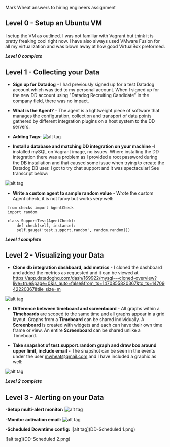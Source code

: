 Mark Wheat answers to hiring engineers assignment

## Level 0 - Setup an Ubuntu VM
I setup the VM as outlined.  I was not familiar with Vagrant but think it is pretty freaking cool right now.  I have also always used VMware Fusion for all my virtualization and was blown away at how good VirtualBox preformed.

***Level 0 complete***


## Level 1 - Collecting your Data 
- **Sign up for Datadog** - I had previously signed up for a test Datadog account which was tied to my personal account.  When I signed up for the new DD account using "Datadog Recruiting Candidate" in the company field, there was no impact. 


- **What is the Agent?** - The agent is a lightweight piece of software that manages the configuration, collection and transport of data points gathered by different integration plugins on a host system to the DD servers. 


- **Adding Tags:**
![alt tag](/DD-Tags.png)


- **Install a database and matching DD integration on your machine** -I installed mySQL on Vagrant image, no issues.  Where installing the DD integration there was a problem as I provided a root password during the DB installation and that caused some issue when trying to create the Datadog DB user.  I got to try chat support and it was spectacular!  See transcript below:


![alt tag](DD-Support.png)


- **Write a custom agent to sample random value** - Wrote the custom Agent check, it is not fancy but works very well:

```
 from checks import AgentCheck
 import random
 
 class SupportTest(AgentCheck):
     def check(self, instance):
     self.gauge('test.support.random', random.random())
```

***Level 1 complete***


## Level 2 - Visualizing your Data
- **Clone db integration dashboard, add metrics** - I cloned the dashboard and added the metrics as requested and it can be viewed at  https://app.datadoghq.com/dash/169922/mysql---cloned-overview?live=true&page=0&is_auto=false&from_ts=1470855820367&to_ts=1470942220367&tile_size=m

![alt tag](DD-dash-clone.png)


- **Difference between timeboard and screenboard** - All graphs within a **Timeboards** are scoped to the same time and all graphs appear in  a grid layout.  Graphs from a **Timeboard** can be shared individually.  A **Screenboard** is created with widgets and each can have their own time frame or view.  An entire **Screenboard** can be shared unlike a Timeboard. 

- **Take snapshot of test.support.random graph and draw box around upper limit, include email** - The snapshot can be seen in the events under the user mwheat@gmail.com and I have included a graphic as well:

![alt tag](DD-screenshot.png)


***Level 2 complete***

## Level 3 - Alerting on your Data

-**Setup multi-alert monitor:**
![alt tag](DD-monitor.png)

-**Monitor activation email:**
![alt tag](DD-monitor-email.png)

-**Scheduled Downtime config:**
![alt tag](DD-Scheduled 1.png)

![alt tag](DD-Scheduled 2.png)





